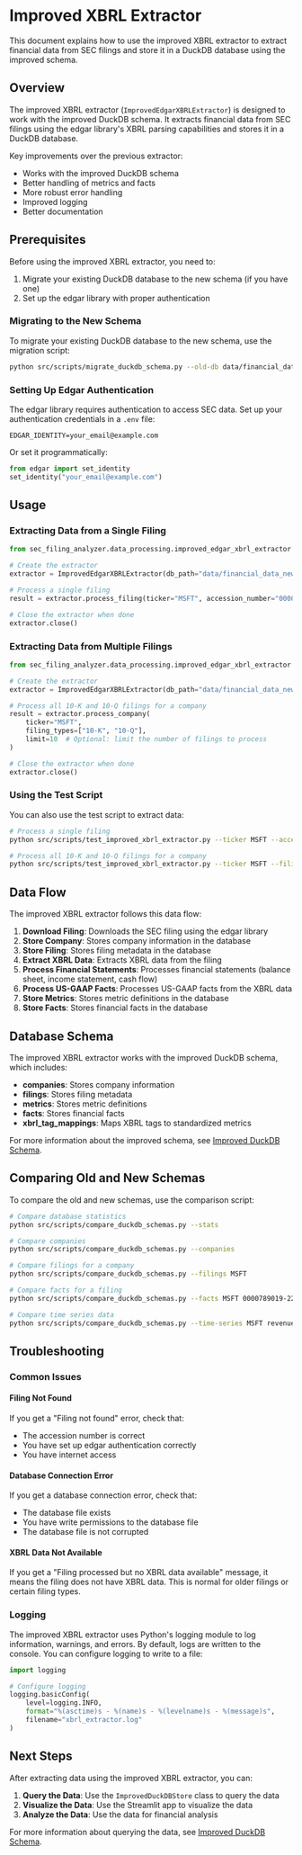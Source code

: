 # Improved XBRL Extractor

This document explains how to use the improved XBRL extractor to extract financial data from SEC filings and store it in a DuckDB database using the improved schema.

## Overview

The improved XBRL extractor (`ImprovedEdgarXBRLExtractor`) is designed to work with the improved DuckDB schema. It extracts financial data from SEC filings using the edgar library's XBRL parsing capabilities and stores it in a DuckDB database.

Key improvements over the previous extractor:
- Works with the improved DuckDB schema
- Better handling of metrics and facts
- More robust error handling
- Improved logging
- Better documentation

## Prerequisites

Before using the improved XBRL extractor, you need to:

1. Migrate your existing DuckDB database to the new schema (if you have one)
2. Set up the edgar library with proper authentication

### Migrating to the New Schema

To migrate your existing DuckDB database to the new schema, use the migration script:

```bash
python src/scripts/migrate_duckdb_schema.py --old-db data/financial_data.duckdb --new-db data/financial_data_new.duckdb
```

### Setting Up Edgar Authentication

The edgar library requires authentication to access SEC data. Set up your authentication credentials in a `.env` file:

```
EDGAR_IDENTITY=your_email@example.com
```

Or set it programmatically:

```python
from edgar import set_identity
set_identity("your_email@example.com")
```

## Usage

### Extracting Data from a Single Filing

```python
from sec_filing_analyzer.data_processing.improved_edgar_xbrl_extractor import ImprovedEdgarXBRLExtractor

# Create the extractor
extractor = ImprovedEdgarXBRLExtractor(db_path="data/financial_data_new.duckdb")

# Process a single filing
result = extractor.process_filing(ticker="MSFT", accession_number="0000789019-22-000010")

# Close the extractor when done
extractor.close()
```

### Extracting Data from Multiple Filings

```python
from sec_filing_analyzer.data_processing.improved_edgar_xbrl_extractor import ImprovedEdgarXBRLExtractor

# Create the extractor
extractor = ImprovedEdgarXBRLExtractor(db_path="data/financial_data_new.duckdb")

# Process all 10-K and 10-Q filings for a company
result = extractor.process_company(
    ticker="MSFT",
    filing_types=["10-K", "10-Q"],
    limit=10  # Optional: limit the number of filings to process
)

# Close the extractor when done
extractor.close()
```

### Using the Test Script

You can also use the test script to extract data:

```bash
# Process a single filing
python src/scripts/test_improved_xbrl_extractor.py --ticker MSFT --accession 0000789019-22-000010

# Process all 10-K and 10-Q filings for a company
python src/scripts/test_improved_xbrl_extractor.py --ticker MSFT --filing-type 10-K --filing-type 10-Q --limit 10
```

## Data Flow

The improved XBRL extractor follows this data flow:

1. **Download Filing**: Downloads the SEC filing using the edgar library
2. **Store Company**: Stores company information in the database
3. **Store Filing**: Stores filing metadata in the database
4. **Extract XBRL Data**: Extracts XBRL data from the filing
5. **Process Financial Statements**: Processes financial statements (balance sheet, income statement, cash flow)
6. **Process US-GAAP Facts**: Processes US-GAAP facts from the XBRL data
7. **Store Metrics**: Stores metric definitions in the database
8. **Store Facts**: Stores financial facts in the database

## Database Schema

The improved XBRL extractor works with the improved DuckDB schema, which includes:

- **companies**: Stores company information
- **filings**: Stores filing metadata
- **metrics**: Stores metric definitions
- **facts**: Stores financial facts
- **xbrl_tag_mappings**: Maps XBRL tags to standardized metrics

For more information about the improved schema, see [Improved DuckDB Schema](improved_duckdb_schema.md).

## Comparing Old and New Schemas

To compare the old and new schemas, use the comparison script:

```bash
# Compare database statistics
python src/scripts/compare_duckdb_schemas.py --stats

# Compare companies
python src/scripts/compare_duckdb_schemas.py --companies

# Compare filings for a company
python src/scripts/compare_duckdb_schemas.py --filings MSFT

# Compare facts for a filing
python src/scripts/compare_duckdb_schemas.py --facts MSFT 0000789019-22-000010

# Compare time series data
python src/scripts/compare_duckdb_schemas.py --time-series MSFT revenue
```

## Troubleshooting

### Common Issues

#### Filing Not Found

If you get a "Filing not found" error, check that:
- The accession number is correct
- You have set up edgar authentication correctly
- You have internet access

#### Database Connection Error

If you get a database connection error, check that:
- The database file exists
- You have write permissions to the database file
- The database file is not corrupted

#### XBRL Data Not Available

If you get a "Filing processed but no XBRL data available" message, it means the filing does not have XBRL data. This is normal for older filings or certain filing types.

### Logging

The improved XBRL extractor uses Python's logging module to log information, warnings, and errors. By default, logs are written to the console. You can configure logging to write to a file:

```python
import logging

# Configure logging
logging.basicConfig(
    level=logging.INFO,
    format="%(asctime)s - %(name)s - %(levelname)s - %(message)s",
    filename="xbrl_extractor.log"
)
```

## Next Steps

After extracting data using the improved XBRL extractor, you can:

1. **Query the Data**: Use the `ImprovedDuckDBStore` class to query the data
2. **Visualize the Data**: Use the Streamlit app to visualize the data
3. **Analyze the Data**: Use the data for financial analysis

For more information about querying the data, see [Improved DuckDB Schema](improved_duckdb_schema.md).
